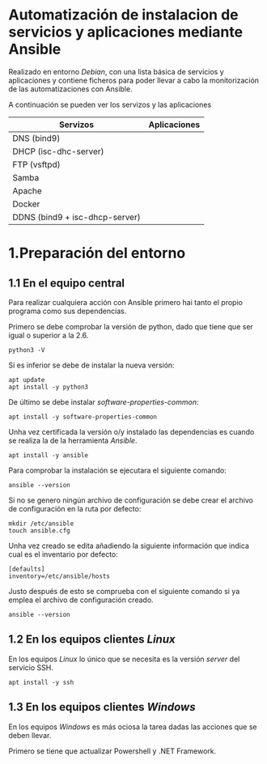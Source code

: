 # Automatización de instalacion de servicios y aplicaciones mediante Ansible
Realizado en entorno *Debian*, con una lista básica de servicios y aplicaciones y contiene ficheros para poder llevar a cabo la monitorización de las automatizaciones con Ansible.

A continuación se pueden ver los servizos y las aplicaciones

| Servizos  | Aplicaciones |
| --- | ---------------------- |
| DNS (bind9) |  |
| DHCP (isc-dhc-server) |  |
| FTP (vsftpd) |   |
| Samba | |
| Apache |  |
| Docker |  |
| DDNS (bind9 + isc-dhcp-server) |  |

# 1.Preparación del entorno
## 1.1 En el equipo central

Para realizar cualquiera acción con Ansible primero hai tanto el propio programa como sus dependencias.

Primero se debe comprobar la versión de python, dado que tiene que ser igual o superior a la 2.6.
```
python3 -V
```

Si es inferior se debe de instalar la nueva versión:
```
apt update
apt install -y python3
```

De último se debe instalar *software-properties-common*:
```
apt install -y software-properties-common
```

Unha vez certificada la versión o/y instalado las dependencias es cuando se realiza la de la herramienta *Ansible*.
```
apt install -y ansible
```

Para comprobar la instalación se ejecutara el siguiente comando:
```
ansible --version
```

Si no se genero ningún archivo de configuración se debe crear el archivo de configuración en la ruta por defecto:
```
mkdir /etc/ansible
touch ansible.cfg
```

Unha vez creado se edita añadiendo la siguiente información que indica cual es el inventario por defecto:
```
[defaults]
inventory=/etc/ansible/hosts
```
Justo después de esto se comprueba con el siguiente comando si ya emplea el archivo de configuración creado.
```
ansible --version
```

## 1.2 En los equipos clientes *Linux*
En los equipos *Linux* lo único que se necesita es la versión *server* del servicio SSH.
```
apt install -y ssh
```

## 1.3 En los equipos clientes *Windows*
En los equipos *Windows* es más ociosa la tarea dadas las acciones que se deben llevar.

Primero se tiene que actualizar Powershell y .NET Framework.
```

```

